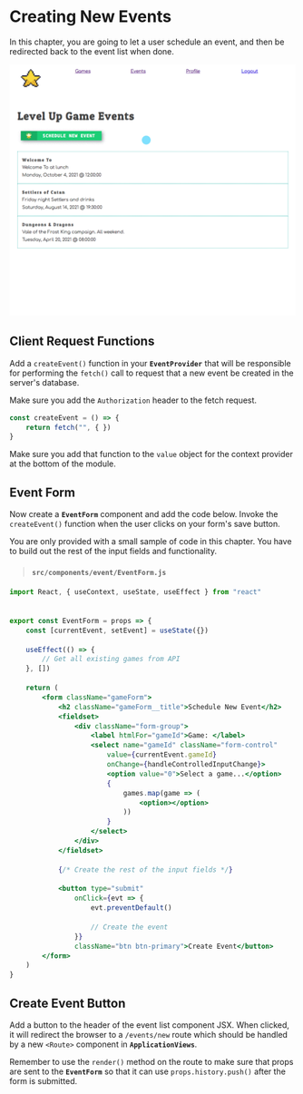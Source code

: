 # Creating New Events

In this chapter, you are going to let a user schedule an event, and then be redirected back to the event list when done.

![](./images/levelup-create-event.gif)

## Client Request Functions

Add a `createEvent()` function in your **`EventProvider`** that will be responsible for performing the `fetch()` call to request that a new event be created in the server's database.

Make sure you add the `Authorization` header to the fetch request.

```jsx
const createEvent = () => {
    return fetch("", { })
}
```

Make sure you add that function to the `value` object for the context provider at the bottom of the module.

## Event Form

Now create a **`EventForm`** component and add the code below. Invoke the `createEvent()` function when the user clicks on your form's save button.

You are only provided with a small sample of code in this chapter. You have to build out the rest of the input fields and functionality.

> #### `src/components/event/EventForm.js`

```jsx
import React, { useContext, useState, useEffect } from "react"


export const EventForm = props => {
    const [currentEvent, setEvent] = useState({})

    useEffect(() => {
        // Get all existing games from API
    }, [])

    return (
        <form className="gameForm">
            <h2 className="gameForm__title">Schedule New Event</h2>
            <fieldset>
                <div className="form-group">
                    <label htmlFor="gameId">Game: </label>
                    <select name="gameId" className="form-control"
                        value={currentEvent.gameId}
                        onChange={handleControlledInputChange}>
                        <option value="0">Select a game...</option>
                        {
                            games.map(game => (
                                <option></option>
                            ))
                        }
                    </select>
                </div>
            </fieldset>

            {/* Create the rest of the input fields */}

            <button type="submit"
                onClick={evt => {
                    evt.preventDefault()

                    // Create the event
                }}
                className="btn btn-primary">Create Event</button>
        </form>
    )
}
```

## Create Event Button

Add a button to the header of the event list component JSX. When clicked, it will redirect the browser to a `/events/new` route which should be handled by a new `<Route>` component in **`ApplicationViews`**.

Remember to use the `render()` method on the route to make sure that props are sent to the **`EventForm`** so that it can use `props.history.push()` after the form is submitted.

